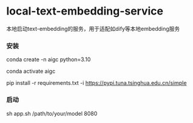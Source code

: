 # local-text-embedding-service
本地启动text-embedding的服务，用于适配如dify等本地embedding服务

### 安装

conda create -n aigc python=3.10

conda activate aigc

pip install -r requirements.txt -i https://pypi.tuna.tsinghua.edu.cn/simple

### 启动
sh app.sh /path/to/your/model 8080
